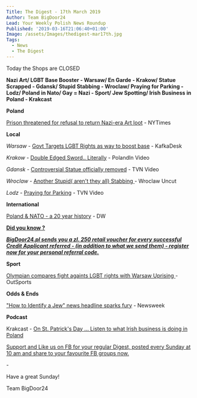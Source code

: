 ```yaml
---
Title: The Digest - 17th March 2019
Author: Team BigDoor24
Lead: Your Weekly Polish News Roundup
Published: '2019-03-16T21:06:40+01:00'
Image: /assets/Images/thedigest-mar17th.jpg
Tags:
  - News
  - The Digest
---
```

Today the Shops are CLOSED

**Nazi Art/ LGBT Base Booster - Warsaw/ En Garde - Krakow/ Statue Scrapped - Gdansk/ Stupid Stabbing - Wroclaw/ Praying for Parking - Lodz/ Poland in Nato/ Gay = Nazi - Sport/ Jew Spotting/ Irish Business in Poland - Krakcast**

**Poland**

[Prison threatened for refusal to return Nazi-era Art loot](https://www.nytimes.com/2019/03/15/arts/design/nazi-looted-art-girl-with-a-dove-poland.html) - NYTimes

**Local**

_Warsaw_ - [Govt Targets LGBT Rights as way to boost base](https://kafkadesk.org/2019/03/15/polands-ruling-party-targets-lgbt-community-to-electrify-voters/) - KafkaDesk 

_Krakow_ - [Double Edged Sword.. Literally](https://polandin.com/41763082/historical-find-has-double-edge-for-unlucky-finder) - PolandIn Video

_Gdansk_ - [Controversial Statue officially removed](https://www.tvn24.pl/tvn24-news-in-english,157,m/gdansk-monument-to-priest-jankowski-accused-of-paedophilia-removed,917715.html) - TVN Video

_Wroclaw_ - [Another Stupid( aren't they all) Stabbing ](http://wroclawuncut.com/2019/03/12/galeria-dominikanska-stabbing-latest-info/)- Wroclaw Uncut

_Lodz_ - [Praying for Parking](https://www.tvn24.pl/tvn24-news-in-english,157,m/church-in-lodz-offers-drivers-chance-to-pay-for-parking-with-prayers,917467.html) - TVN Video

**International**

[Poland & NATO - a 20 year history](https://www.dw.com/en/after-20-years-in-nato-poland-still-eager-to-please/a-47862839) - DW 

[**Did you know ?**](https://bigdoor24.pl/)

[**_BigDoor24.pl sends you a zl. 250 retail voucher for every successful Credit Applicant referred - (in addition to what we send them) - register now for your personal referral code._**](https://bigdoor24.pl/)

**Sport**

[Olympian compares fight againts LGBT rights with Warsaw Uprising ](https://www.outsports.com/2019/3/11/18257838/polish-olympian-zofia-klepackaopposes-lgbt-rights-warsaw-uprising-nazis)- OutSports

**Odds & Ends**

["How to Identify a Jew" news headline sparks fury](https://www.newsweek.com/poland-anti-semitism-newspaper-jews-how-spot-only-poland-racism-neo-nazi-1362406) - Newsweek

**Podcast**

Krakcast - [On St. Patrick's Day ... Listen to what Irish  business is doing in Poland](https://www.krakcast.pl/e/enterprise-ireland-interview/)

[Support and Like us on FB for your regular Digest, posted every Sunday at 10 am and share to your favourite FB groups now.](https://www.facebook.com/bigdoor24/)

<div class="sharethis-inline-share-buttons"></div>

\-

Have a great Sunday!

Team BigDoor24

